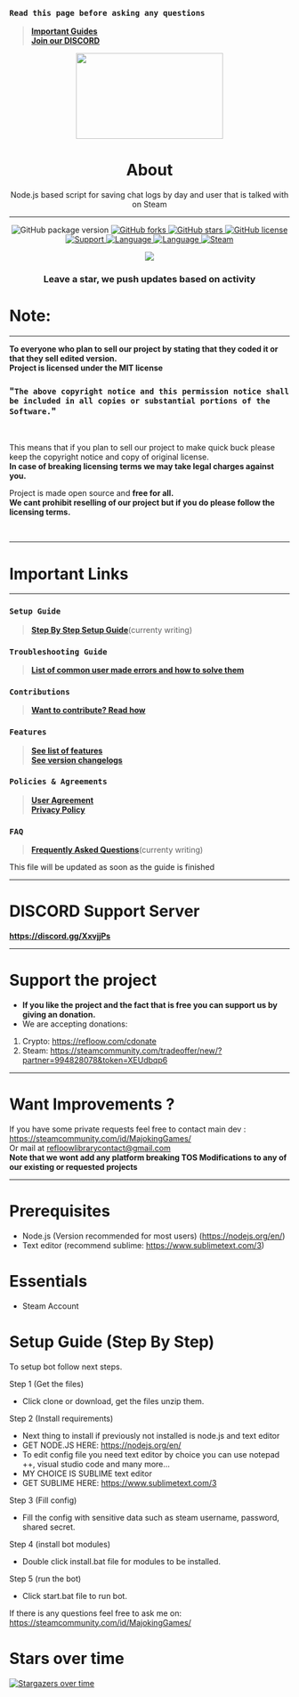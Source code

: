 ### `Read this page before asking any questions`
> **[Important Guides](https://github.com/OSL-Works/Steam-Chat-Logger#important-links)**<br>
> **[Join our DISCORD](discord.gg/4enDY8yhuS)**<br>

<p align="center">
<img width="264.6" height="154" src="https://i.imgur.com/PUCBfA6.png">
</p>

<h1 align= "center"><b>
  About
  </b>
</h1>

<p align= "center">
Node.js based script for saving chat logs by day and user that is talked with on Steam
  <hr>
</p>

<p align= "center">
  <img src="https://img.shields.io/github/package-json/v/Refloow/Steam-Chat-Logger.svg" alt="GitHub package version">
  </a>
    <a href="https://github.com/Refloow/Steam-Chat-Logger/network">
  <img src="https://img.shields.io/github/forks/Refloow/Steam-Chat-Logger.svg?style=plastic" alt="GitHub forks">
  </a>
    <a href="https://github.com/Refloow/Steam-Chat-Logger/stargazers">
  <img src="https://img.shields.io/github/stars/Refloow/Steam-Chat-Logger.svg?style=plastic" alt="GitHub stars">
  </a>
    <a href="https://raw.githubusercontent.com/Refloow/Steam-Chat-Logger/master/LICENSE">
  <img src="https://img.shields.io/badge/license-MIT-blue.svg?style=plastic" alt="GitHub license">
  </a>
    <a href="https://discord.gg/XxvjjPs">
  <img src="https://img.shields.io/discord/690327113039085600" alt="Support">
  </a>
    <a href="https://en.wikipedia.org/wiki/Node.js">
  <img src="https://img.shields.io/badge/Uses-Node.js-green" alt="Language">
  </a>
    <a href="https://en.wikipedia.org/wiki/JavaScript">
  <img src="https://img.shields.io/badge/language-JavaScript-yellow.svg" alt="Language">
  </a>
    <a href="https://steamcommunity.com/tradeoffer/new/?partner=392773011&token=CncehZti">
  <img src="https://img.shields.io/badge/steam-donate-yellow.svg" alt="Steam">
  </a>
</p>

<p align= "center">
  <a href="https://refloow.com/cdonate" target="_blank">
  <img src="https://img.shields.io/badge/-CRYPTO%20Donations-red">
  </a>
</p>

<h3 align= "center"> Leave a star, we push updates based on activity </h3>

# Note:

<hr>

**To everyone who plan to sell our project by stating that they coded it or that they sell edited version.**<br>
**Project is licensed under the MIT license**<br>

### "`The above copyright notice and this permission notice shall be included in all copies or substantial portions of the Software.`"<br>

<br>

This means that if you plan to sell our project to make quick buck please keep the copyright notice and copy of original license. <br>
**In case of breaking licensing terms we may take legal charges against you.**

Project is made open source and **free for all.**<br>
**We cant prohibit reselling of our project but if you do please follow the licensing terms.**<br> 

<br>
<hr>

# Important Links

<hr>

### `Setup Guide`
> **[Step By Step Setup Guide](https://github.com/OSL-Works/Steam-Chat-Logger/wiki)**(currenty writing)<br>
### `Troubleshooting Guide`
> **[List of common user made errors and how to solve them](https://refloow.com/Open-Source-Projects/troubleshooting)**<br>
### `Contributions`
> **[Want to contribute? Read how](https://github.com/OSL-Works/Steam-Chat-Logger/blob/master/.github/CONTRIBUTING.md)**<br>
### `Features`
> **[See list of features](https://github.com/OSL-Works/Steam-Chat-Logger/blob/master/.github/FEATURES.md)**<br>
> **[See version changelogs](https://github.com/OSL-Works/Steam-Chat-Logger/blob/master/.github/changelog.md)**<br>
### `Policies & Agreements`
> **[User Agreement](https://github.com/OSL-Works/Steam-Chat-Logger/blob/master/.github/USER_AGREEMENT.md)**<br>
> **[Privacy Policy](https://github.com/OSL-Works/Steam-Chat-Logger/blob/master/.github/PRIVACY.md)**<br>
### `FAQ`
> **[Frequently Asked Questions]()**(currenty writing)<br>

This file will be updated as soon as the guide is finished

<hr>

# DISCORD Support Server

**https://discord.gg/XxvjjPs**

<hr>

# Support the project
- **If you like the project and the fact that is free you can support us by giving an donation.**
- We are accepting donations:

1. Crypto: https://refloow.com/cdonate
2. Steam: https://steamcommunity.com/tradeoffer/new/?partner=994828078&token=XEUdbqp6

<hr>

# Want Improvements ?

If you have some private requests feel free to contact main dev : https://steamcommunity.com/id/MajokingGames/<br>
Or mail at refloowlibrarycontact@gmail.com <br>
**Note that we wont add any platform breaking TOS Modifications to any of our existing or requested projects**

<hr>

# Prerequisites
- Node.js (Version recommended for most users) (https://nodejs.org/en/)
- Text editor (recommend sublime: https://www.sublimetext.com/3)

# Essentials
- Steam Account

# Setup Guide (Step By Step)

To setup bot follow next steps.

Step 1 (Get the files)
- Click clone or download, get the files unzip them. 

Step 2 (Install requirements)
- Next thing to install if previously not installed is node.js and text editor
- GET NODE.JS HERE: https://nodejs.org/en/
- To edit config file you need text editor by choice you can use notepad ++, visual studio code and many more...
- MY CHOICE IS SUBLIME text editor
- GET SUBLIME HERE: https://www.sublimetext.com/3

Step 3 (Fill config)
- Fill the config with sensitive data such as steam username, password, shared secret.


Step 4 (install bot modules)
- Double click install.bat file for modules to be installed.

Step 5 (run the bot)
- Click start.bat file to run bot.

If there is any questions feel free to ask me on: https://steamcommunity.com/id/MajokingGames/


# Stars over time

[![Stargazers over time](https://starchart.cc/Refloow/Steam-Chat-Logger.svg)](https://starchart.cc/Refloow/Steam-Chat-Logger)

